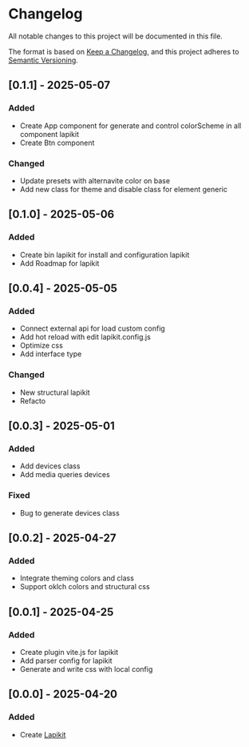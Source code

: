 # Changelog

All notable changes to this project will be documented in this file.

The format is based on [Keep a Changelog](https://keepachangelog.com/en/1.0.0/),
and this project adheres to [Semantic Versioning](https://semver.org/spec/v2.0.0.html).

## [0.1.1] - 2025-05-07

### Added

- Create App component for generate and control colorScheme in all component lapikit
- Create Btn component

### Changed

- Update presets with alternavite color on base
- Add new class for theme and disable class for element generic

## [0.1.0] - 2025-05-06

### Added

- Create bin lapikit for install and configuration lapikit
- Add Roadmap for lapikit

## [0.0.4] - 2025-05-05

### Added

- Connect external api for load custom config
- Add hot reload with edit lapikit.config.js
- Optimize css
- Add interface type

### Changed

- New structural lapikit
- Refacto

## [0.0.3] - 2025-05-01

### Added

- Add devices class
- Add media queries devices

### Fixed

- Bug to generate devices class

## [0.0.2] - 2025-04-27

### Added

- Integrate theming colors and class
- Support oklch colors and structural css

## [0.0.1] - 2025-04-25

### Added

- Create plugin vite.js for lapikit
- Add parser config for lapikit
- Generate and write css with local config

## [0.0.0] - 2025-04-20

### Added

- Create [Lapikit](https://github.com/Nycolaide/lapikit)
